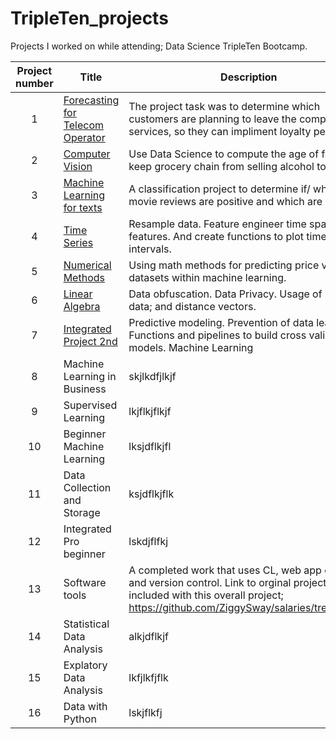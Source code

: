 # TripleTen_projects
Projects I worked on while attending; Data Science TripleTen Bootcamp.


| Project number | Title | Description |
| :-----------: | ----------- |----------- |
| 1 | [Forecasting for Telecom Operator](https://github.com/ZiggySway/Machine_Learning_and_Data_Projects__BrandiBooth/blob/main/To_upload/Sprint_17_completed.ipynb)| The project task was to determine which customers are planning to leave the company's services, so they can impliment loyalty perks. |
| 2 | [Computer Vision](https://github.com/ZiggySway/Machine_Learning_and_Data_Projects__BrandiBooth/tree/main/Computer_vision_upload) | Use Data Science to compute the age of faces to keep grocery chain from selling alcohol to minors.  |
| 3 | [Machine Learning for texts](https://github.com/ZiggySway/Machine_Learning_and_Data_Projects__BrandiBooth/tree/main/Machine_Learning_for_text_upload) | A classification project to determine if/ which movie reviews are positive and which are negative. |
| 4 | [Time Series](https://github.com/ZiggySway/Machine_Learning_and_Data_Projects__BrandiBooth/tree/main/Time_series_to_upload)| Resample data. Feature engineer time spacing features. And create functions to plot time intervals. |
| 5 | [Numerical Methods](https://github.com/ZiggySway/Machine_Learning_and_Data_Projects__BrandiBooth/tree/main/Numerical_Methods_To_upload) | Using math methods for predicting price value in datasets within machine learning. |
| 6 | [Linear Algebra](https://github.com/ZiggySway/Machine_Learning_and_Data_Projects__BrandiBooth/tree/main/Linear_Algebra_To_upload) | Data obfuscation. Data Privacy. Usage of scaling data; and distance vectors.|
| 7 | [Integrated Project 2nd](https://github.com/ZiggySway/Machine_Learning_and_Data_Projects__BrandiBooth/tree/main/An_Integrated_Project_2_To_upload) | Predictive modeling. Prevention of data leakage. Functions and pipelines to build cross validating models. Machine Learning |
| 8 | Machine Learning in Business | skjlkdfjlkjf |
| 9 | Supervised Learning | lkjflkjflkjf |
| 10 | Beginner Machine Learning | lksjdflkjfl |
| 11 | Data Collection and Storage | ksjdflkjflk |
| 12 | Integrated Pro beginner | lskdjflfkj |
| 13 | Software tools | A completed work that uses CL, web app creation, and version control. Link to orginal project included with this overall project; https://github.com/ZiggySway/salaries/tree/master |
| 14 | Statistical Data Analysis | alkjdflkjf |
| 15 | Explatory Data Analysis | lkfjlkfjflk |
| 16 | Data with Python | lskjflkfj |
